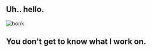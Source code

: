 ## Uh.. hello. 
![bonk](https://th.bing.com/th/id/OIP.AbMrI0yXKHKaQZznLVjOngAAAA?w=217&h=107&c=7&o=5&dpr=2.5&pid=1.7)
## You don't get to know what I work on.

